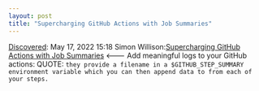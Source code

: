 ```yaml
---
layout: post
title: "Supercharging GitHub Actions with Job Summaries"
---
```

[Discovered](http://rolandtanglao.com/2020/07/29/p1-blogthis-checkvist-list-links-to-blog/): May 17, 2022 15:18  Simon Willison:[Supercharging GitHub Actions with Job Summaries](https://simonwillison.net/2022/May/16/job-summaries/) <--- Add meaningful logs to your GitHub actions: QUOTE: `they provide a filename in a $GITHUB_STEP_SUMMARY environment variable which you can then append data to from each of your steps.`
